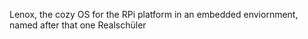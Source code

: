 Lenox, the cozy OS for the RPi platform in an embedded enviornment, named after that one Realschüler
